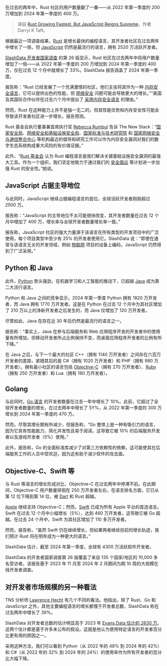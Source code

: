 
<!--
title: Rust增长最快，但JavaScript仍占据主导地位
cover: https://cdn.thenewstack.io/media/2024/06/97415545-charlie-wollborg-eked8nqdmfq-unsplash-1.jpg
-->

在过去的两年中，Rust 社区的用户数量翻了一番——从 2022 年第一季度的 200 万增加到 2024 年第一季度的 400 万。

> 译自 [Rust Growing Fastest, But JavaScript Reigns Supreme](https://thenewstack.io/rust-growing-fastest-but-javascript-reigns-supreme/)，作者 Darryl K Taft。

根据最近一项调查结果，[Rust](https://thenewstack.io/microsofts-1m-vote-of-confidence-in-rusts-future/) 是增长最快的编程语言，其开发者社区在过去两年中增长了一倍，但 [JavaScript](https://thenewstack.io/javascript-on-demand-how-qwik-differs-from-react-hydration/) 仍然是最流行的语言，拥有 2520 万活跃开发者。

[SlashData 开发者国家调查](https://ahdt-zgph.maillist-manage.net/click/1a0d1fba490228f1/1a0d1fba4901e6a9) 的第 26 版显示，Rust 社区在过去两年中将用户数量增加了一倍——从 2022 年第一季度的 200 万增加到 2024 年第一季度的 400 万，仅在过去 12 个月中就增长了 33%。SlashData 报告涵盖了 2024 年第一季度。

报告称：“Rust 已经发展了一个充满激情的社区，他们主张将其作为一种 [内存安全语言](https://thenewstack.io/out-with-c-and-c-in-with-memory-safety/)，它可以提供出色的性能，但 [网络安全](https://thenewstack.io/how-to-get-started-filling-3-4-million-cybersecurity-jobs/) 问题可能会导致更大的增长。”“美国及其国际合作伙伴在过去六个月中提出了 [采用内存安全语言](https://thenewstack.io/rust-on-the-rise-new-advocacy-expected-to-advance-adoption/) 的理由。”

然而，Rust 在这种能力上并不是独一无二的，但其性能优势和内存安全性可能会导致该开发者社区进一步增长，报告预测。

Rust 基金会执行董事兼首席执行官 [Rebecca Rumbul](https://www.linkedin.com/in/rebecca-rumbul-96a5441a/?originalSubdomain=uk) 告诉 The New Stack：“[国家安全局](https://www.nsa.gov/Press-Room/Press-Releases-Statements/Press-Release-View/Article/3608324/us-and-international-partners-issue-recommendations-to-secure-software-products/)、[网络安全和基础设施安全局](https://www.cisa.gov/)、[国家标准与技术研究院](https://www.nist.gov/itl/ssd/software-quality-group/safer-languages) 和 [国家网络安全与通信整合中心](https://www.whitehouse.gov/oncd/briefing-room/2024/02/26/press-release-technical-report/) 等机构最近的倡导和研究工作可以作为内存安全漏洞对我们的数字生态系统构成重大风险的有价值证据。”

此外，“[Rust 基金会](https://rustfoundation.org/) 认为 Rust 编程语言是我们解决关键基础设施安全漏洞的最强大工具。作为一个组织，我们坚定地致力于通过我们的 [安全倡议](https://foundation.rust-lang.org/news/second-security-initiative-report-details-rust-security-advancements/) 等计划进一步加强 Rust 的安全性。”她说。

## JavaScript 占据主导地位

与此同时，JavaScript 继续占据编程语言的首位，全球活跃开发者刚刚超过 2500 万。

报告称：“JavaScript 的主导地位不太可能很快改变，其开发者数量在过去 12 个月中增加了 400 万，增长率与全球开发者数量增长率一致。”

报告称，JavaScript 社区的强大力量源于该语言在所有类型的开发项目中的广泛使用，每个项目类型中至少有 25% 的开发者使用它。SlashData 说：“即使在通常与该语言无关的开发领域，例如 [物联网](https://thenewstack.io/arm-pushes-ai-into-the-smallest-iot-devices-with-cortex-m52-chip/) 项目的设备上编码，JavaScript 仍然得到了广泛采用。”

## Python 和 Java

此外，[Python](https://thenewstack.io/how-python-is-evolving/) 势头强劲，在机器学习和人工智能的推动下，已超越 [Java](https://thenewstack.io/java-22-making-java-more-attractive-for-ai-apps-workloads/) 成为第二大流行语言。

Python 和 Java 之间的竞争显示，2024 年第一季度 Python 拥有 1820 万开发者，而 Java 拥有 1770 万开发者。这是在 Python 在过去 12 个月中为其社区增加了 210 万以上的净新开发者之后发生的，而 Java 仅增加了 120 万开发者。

尽管如此，Java 在存在近 30 年后仍然是最流行的语言之一。

报告称：“事实上，Java 在参与后端服务和 Web 应用程序开发的开发者中的使用量有所增加，但移动开发者所占比例保持不变，而桌面应用程序开发者的比例有所下降。”

在 Java 之后，与下一个最大的社区 C++（拥有 1140 万开发者）之间存在六百万开发者的差距，紧随其后的是 C#（拥有 1020 万开发者）和 PHP（拥有 980 万开发者）。拥有最小社区的语言包括 [Objective-C](https://thenewstack.io/objective-cs-roots-in-the-life-of-brad-cox/)（拥有 270 万开发者）、[Ruby](https://thenewstack.io/ruby-devs-try-sinatra-before-moving-up-to-ruby-on-rails/)（拥有 250 万开发者）和 Lua（拥有 180 万开发者）。

## Golang

与此同时，[Go 语言](https://thenewstack.io/go-the-programming-language-of-the-cloud/) 的开发者数量在过去一年中增长了 10%。此前，它超过了全球开发者数量的增长，在过去两年中增长了 5Y%，从 2022 年第一季度的 300 万增长到 2024 年第一季度的 470 万。

然而，尽管其增长期有所减少，但报告称，“Go 整体上是一种有吸引力的语言，因为它具有性能能力、简化并发性且易于阅读。这导致它被 10% 的后端服务开发者以及游戏开发者（5%）使用。”

此外，报告称，Go 的全面标准库减少了对第三方依赖性的依赖，这可能使其在后端服务工作的人员中受欢迎，因为这有助于减少软件的攻击面。

## Objective-C、Swift 等

与 Rust 等语言的增长形成对比，Objective-C 在过去两年中停滞不前。在此期间，Objective-C 用户数量徘徊在 250 万开发者左右，在语言排名方面，它已从第 12 位下降到第 14 位，被 [Dart](https://thenewstack.io/dev-news-dart-3-meets-wasm-flutter-3-10-and-qwik-streamable-javascript/) 和 Rust 超越。

[Apple](https://thenewstack.io/apple-comet-brings-fast-vector-processing-to-apache-spark/) 继续支持 Objective-C；然而，[Swift](https://thenewstack.io/apple-highlights-swift-enhancements-at-wwdc22/) 已成为所有 Apple 平台的首选语言。Swift 在过去 12 个月中小幅增长（5%），达到 460 万开发者，这导致它被 Go 超越。在过去 24 个月中，Swift 为其社区增加了 110 多万开发者。

然而，报告称，“虽然 Swift 仍在继续增长，但如果两者继续目前的增长轨迹，我们预计 Rust 将在明年成为一种更大的语言。”

SlashData 估计，截至 2024 年第一季度，全球有 4300 万活跃软件开发者。

SlashData 的开发者国家调查第 26 版覆盖了来自 135 个国家/地区的 10,000 多名受访者。该报告基于 2023 年 11 月至 2024 年 2 月期间为期 10 周的大规模在线开发者调查。

## 对开发者市场规模的另一种看法

TNS 分析师 [Lawrence Hecht](https://thenewstack.io/author/lawrence-hecht/) 有几个不同的看法。他指出，除了 Rust、Go 和 JavaScript 之外，其他主要编程语言的增长都慢于开发者总数，SlashData 称在过去两年中增长了 39%。

SlashData 对开发者总数的估计明显高于 2023 年 [Evans Data 估计的 2630 万](https://thenewstack.io/dev-news-16m-javascript-devs-reacts-abramov-leaves-meta/)。这两个估计都是基于许多未公布的假设。这就是他认为使用特定语言的开发者百分比更有用的原因之一。

采用这种方法，我们可以看到 Python（从 2022 年的 48% 到 2024 年的 42%）和 C#（从 2022 年的 32% 到 2024 年的 24%）的使用率作为所有开发者的百分比大幅下降。
